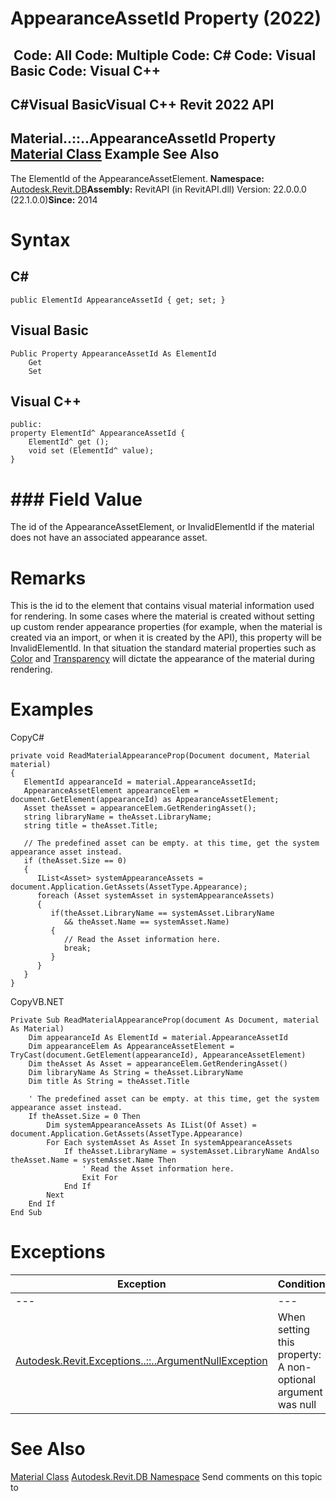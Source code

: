 # AppearanceAssetId Property (2022)

﻿
 Code: All Code: Multiple Code: C# Code: Visual Basic Code: Visual C++   
---  
C#Visual BasicVisual C++
Revit 2022 API  
---  
Material..::..AppearanceAssetId Property   
[Material Class](2ec33007-7a2a-f86a-009b-d4c5d235a307.md "Material Class") Example See Also  
---  
The ElementId of the AppearanceAssetElement. 
**Namespace:** [Autodesk.Revit.DB](87546ba7-461b-c646-cbb1-2cb8f5bff8b2.md "Autodesk.Revit.DB Namespace")**Assembly:** RevitAPI (in RevitAPI.dll) Version: 22.0.0.0 (22.1.0.0)**Since:** 2014 
# Syntax
C#  
---  
```text
public ElementId AppearanceAssetId { get; set; }
```
  
Visual Basic  
---  
```text
Public Property AppearanceAssetId As ElementId
	Get
	Set
```
  
Visual C++  
---  
```text
public:
property ElementId^ AppearanceAssetId {
	ElementId^ get ();
	void set (ElementId^ value);
}
```
  
# ### Field Value
The id of the AppearanceAssetElement, or InvalidElementId if the material does not have an associated appearance asset. 
# Remarks
This is the id to the element that contains visual material information used for rendering. In some cases where the material is created without setting up custom render appearance properties (for example, when the material is created via an import, or when it is created by the API), this property will be InvalidElementId. In that situation the standard material properties such as [Color](0c6c0bd9-15db-d839-786d-b33d18311017.md "Color Property") and [Transparency](71499d4f-686b-c708-fd87-a3f6523b3189.md "Transparency Property") will dictate the appearance of the material during rendering. 
# Examples
CopyC#
```text
private void ReadMaterialAppearanceProp(Document document, Material material)
{
   ElementId appearanceId = material.AppearanceAssetId;
   AppearanceAssetElement appearanceElem = document.GetElement(appearanceId) as AppearanceAssetElement;
   Asset theAsset = appearanceElem.GetRenderingAsset();
   string libraryName = theAsset.LibraryName;
   string title = theAsset.Title;

   // The predefined asset can be empty. at this time, get the system appearance asset instead.
   if (theAsset.Size == 0)
   {
      IList<Asset> systemAppearanceAssets = document.Application.GetAssets(AssetType.Appearance);
      foreach (Asset systemAsset in systemAppearanceAssets)
      {
         if(theAsset.LibraryName == systemAsset.LibraryName
            && theAsset.Name == systemAsset.Name)
         {
            // Read the Asset information here.
            break;
         }
      }
   }
}
```

CopyVB.NET
```text
Private Sub ReadMaterialAppearanceProp(document As Document, material As Material)
    Dim appearanceId As ElementId = material.AppearanceAssetId
    Dim appearanceElem As AppearanceAssetElement = TryCast(document.GetElement(appearanceId), AppearanceAssetElement)
    Dim theAsset As Asset = appearanceElem.GetRenderingAsset()
    Dim libraryName As String = theAsset.LibraryName
    Dim title As String = theAsset.Title

    ' The predefined asset can be empty. at this time, get the system appearance asset instead.
    If theAsset.Size = 0 Then
        Dim systemAppearanceAssets As IList(Of Asset) = document.Application.GetAssets(AssetType.Appearance)
        For Each systemAsset As Asset In systemAppearanceAssets
            If theAsset.LibraryName = systemAsset.LibraryName AndAlso theAsset.Name = systemAsset.Name Then
                ' Read the Asset information here.
                Exit For
            End If
        Next
    End If
End Sub
```

# Exceptions
| Exception | Condition |
| --- | --- |
| --- | --- |
| [Autodesk.Revit.Exceptions..::..ArgumentNullException](631e1424-60f4-929b-4e52-dda9dcd26316.md "ArgumentNullException Class") | When setting this property: A non-optional argument was null |

# See Also
[Material Class](2ec33007-7a2a-f86a-009b-d4c5d235a307.md "Material Class")
[Autodesk.Revit.DB Namespace](87546ba7-461b-c646-cbb1-2cb8f5bff8b2.md "Autodesk.Revit.DB Namespace")
Send comments on this topic to 